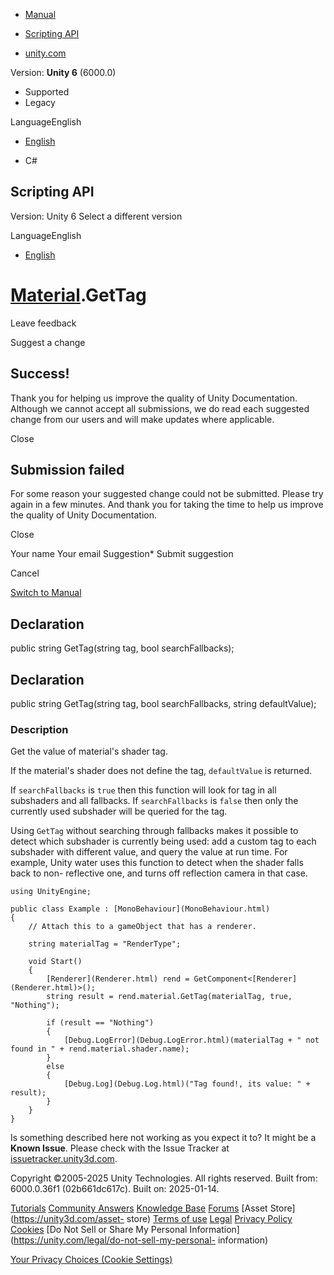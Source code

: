 [ ]()

  * [Manual](../Manual/index.html)
  * [Scripting API](../ScriptReference/index.html)

  * [unity.com](https://unity.com/)

Version: **Unity 6** (6000.0)

  * Supported
  * Legacy

LanguageEnglish

  * [English]()

  * C#

[ ](https://docs.unity3d.com)

## Scripting API

Version: Unity 6 Select a different version

LanguageEnglish

  * [English]()

#  [Material](Material.html).GetTag

Leave feedback

Suggest a change

## Success!

Thank you for helping us improve the quality of Unity Documentation. Although
we cannot accept all submissions, we do read each suggested change from our
users and will make updates where applicable.

Close

## Submission failed

For some reason your suggested change could not be submitted. Please <a>try
again</a> in a few minutes. And thank you for taking the time to help us
improve the quality of Unity Documentation.

Close

Your name Your email Suggestion* Submit suggestion

Cancel

[Switch to Manual](../Manual/class-Material.html "Go to Material Component in
the Manual")

## Declaration

public string GetTag(string tag, bool searchFallbacks);

## Declaration

public string GetTag(string tag, bool searchFallbacks, string defaultValue);

### Description

Get the value of material's shader tag.

If the material's shader does not define the tag, `defaultValue` is returned.  
  
If `searchFallbacks` is `true` then this function will look for tag in all
subshaders and all fallbacks. If `searchFallbacks` is `false` then only the
currently used subshader will be queried for the tag.  
  
Using `GetTag` without searching through fallbacks makes it possible to detect
which subshader is currently being used: add a custom tag to each subshader
with different value, and query the value at run time. For example, Unity
water uses this function to detect when the shader falls back to non-
reflective one, and turns off reflection camera in that case.

    
    
    using UnityEngine;  
      
    public class Example : [MonoBehaviour](MonoBehaviour.html)
    {
        // Attach this to a gameObject that has a renderer.  
      
        string materialTag = "RenderType";  
      
        void Start()
        {
            [Renderer](Renderer.html) rend = GetComponent<[Renderer](Renderer.html)>();
            string result = rend.material.GetTag(materialTag, true, "Nothing");  
      
            if (result == "Nothing")
            {
                [Debug.LogError](Debug.LogError.html)(materialTag + " not found in " + rend.material.shader.name);
            }
            else
            {
                [Debug.Log](Debug.Log.html)("Tag found!, its value: " + result);
            }
        }
    }

Is something described here not working as you expect it to? It might be a
**Known Issue**. Please check with the Issue Tracker at
[issuetracker.unity3d.com](https://issuetracker.unity3d.com).

Copyright ©2005-2025 Unity Technologies. All rights reserved. Built from:
6000.0.36f1 (02b661dc617c). Built on: 2025-01-14.

[Tutorials](https://unity3d.com/learn) [Community
Answers](https://answers.unity3d.com) [Knowledge
Base](https://support.unity3d.com/hc/en-us)
[Forums](https://forum.unity3d.com) [Asset Store](https://unity3d.com/asset-
store) [Terms of use](https://docs.unity3d.com/Manual/TermsOfUse.html)
[Legal](https://unity.com/legal) [Privacy
Policy](https://unity.com/legal/privacy-policy)
[Cookies](https://unity.com/legal/cookie-policy) [Do Not Sell or Share My
Personal Information](https://unity.com/legal/do-not-sell-my-personal-
information)

[Your Privacy Choices (Cookie Settings)](javascript:void\(0\);)

